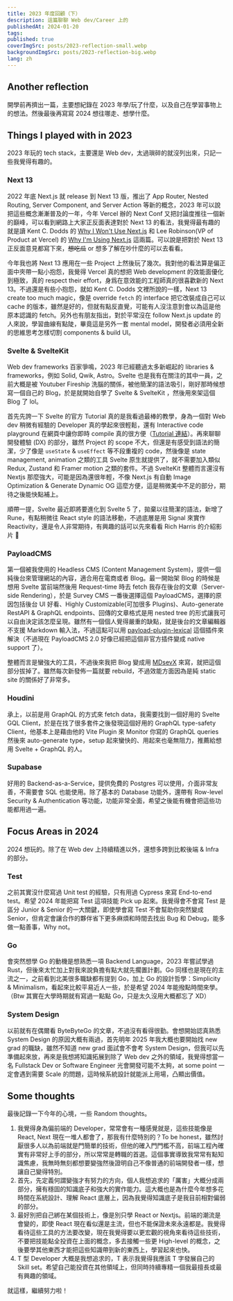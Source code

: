 ```yaml
---
title: 2023 年度回顧（下）
description: 這篇聊聊 Web dev/Career 上的
publishedAt: 2024-01-20
tags: 
published: true
coverImgSrc: posts/2023-reflection-small.webp
backgroundImgSrc: posts/2023-reflection-big.webp
lang: zh
---
```

<script>
	import Callout from "../lib/mdsvex/custom/Callout.svelte";
	import Youtube from "../lib/mdsvex/custom/Youtube.svelte";
</script>
## Another reflection

開學前再擠出一篇，主要想紀錄在 2023 年學/玩了什麼，以及自己在學習事物上的想法。然後最後再寫寫 2024 想往哪走、想學什麼。

## Things I played with in 2023
2023 年玩的 tech stack，主要還是 Web dev，太過瑣碎的就沒列出來，只記一些我覺得有趣的。
### Next 13

2022 年底 Next.js 就 release 到 Next 13 版，推出了 App Router, Nested Routing, Server Component, and Server Action 等新的概念，2023 年可以說把這些概念漸漸普及的一年，今年 Vercel 辦的 Next Conf 又把討論度推往一個新的巔峰，可以看到網路上大家正反面表達對於 Next 13 的看法，我覺得最有趣的就是讀 Kent C. Dodds 的 [Why I Won't Use Next.js](https://www.epicweb.dev/why-i-wont-use-nextjs) 和 Lee Robinson(VP of Product at Vercel) 的 [Why I'm Using Next.js](https://leerob.io/blog/using-nextjs) 這兩篇。可以說是把對於 Next 13 正反面意見都寫下來，~~想吃瓜~~ or 想多了解在吵什麼的可以去看看。

今年我也將 Next 13 應用在一些 Project 上然後玩了幾次。我對他的看法算是偏正面中夾帶一點小抱怨，我覺得 Vercel 真的想把 Web development 的效能面優化到極致，真的 respect their effort，身爲在意效能的工程師真的很喜歡新的 Next 13。不過還是有些小抱怨，就如 Kent C. Dodds 文裡所說的一樣，Next 13 create too much magic，像是 override `fetch` 的 interface 把它改裝成自己可以 cache 的版本，雖然是好的，但就有點反直覺，可能有人沒注意到會以為這是他原本認識的 fetch。另外也有朋友指出，對於平常沒在 follow Next.js update 的人來說，學習曲線有點陡，畢竟這是另外一套 mental model，開發者必須用全新的思維思考怎樣切割 components & build UI。

### Svelte & SvelteKit

Web dev frameworks 百家爭鳴，2023 年已經聽過太多新崛起的 libraries & frameworks，例如 Solid, Qwik, Astro。Svelte 也是我有在關注的其中一員，之前大概是被 Youtuber Fireship 洗腦的關係，被他簡潔的語法吸引，剛好那時候想寫一個自己的 Blog，於是就開始自學了 Svelte & SvelteKit ，然後用來架這個 Blog 了 lol。

首先先誇一下 Svelte 的官方 Tutorial 真的是我看過最棒的教學，身為一個對 Web dev 稍微有經驗的 Developer 真的學起來很輕鬆，還有 Interactive code playground 在網頁中讓你即時 compile 真的很方便（[Tutorial 連結](https://learn.svelte.dev/tutorial/welcome-to-svelte)）。再來聊聊開發體驗 (DX) 的部分，雖然 Project 的 scope 不大，但還是有感受到語法的簡潔，少了像是 `useState` & `useEffect` 等不段重複的 code，然後像是 state management, animation 之類的工具 Svelte 原生就提供了，就不需要加入類似 Redux, Zustand 和 Framer motion 之類的套件。不過 SvelteKit 整體而言還沒有 Nextjs 那麼強大，可能是因為還很年輕，不像 Next.js 有自動 Image Optimization & Generate Dynamic OG 這麼方便，這是稍微美中不足的部分，期待之後能快點補上。

<Callout>
	順帶一提，Svelte 最近即將要進化到 Svelte 5 了，拋棄以往簡潔的語法，新增了 Rune，有點稍微往 React style 的語法移動，不過底層是用 Signal 來實作 Reactivity，還是令人非常期待，有興趣的話可以先來看看 Rich Harris 的介紹影片 🎉
	<Youtube id="RVnxF3j3N8U" />
</Callout>

### PayloadCMS

第一個被我使用的 Headless CMS (Content Management System)，提供一個純後台來管理網站的內容，適合用在電商或者 Blog。最一開始架 Blog 的時候是想用 Svelte 當前端然後用 Request-time 時去 fetch 我存在後台的文章（Server-side Rendering），於是 Survey CMS 一番後選擇這個 PayloadCMS，選擇的原因包括後台 UI 好看、Highly Customizable(可加很多 Plugins)、Auto-generate RestAPI & GraphQL endpoints、回傳的文章格式是用 nested tree 的形式讓我可以自由決定該怎麼呈現。雖然有一個個人覺得嚴重的缺點，就是後台的文章編輯器不支援 Markdown 輸入法，不過這點可以用 [payload-plugin-lexical](https://github.com/AlessioGr/payload-plugin-lexical) 這個插件來解決（不過現在 PayloadCMS 2.0 好像已經把這個非官方插件變成 native support 了）。

整體而言是蠻強大的工具，不過後來我把 Blog 變成用 [MDsevX](https://mdsvex.pngwn.io/) 來寫，就把這個部分拔掉了。雖然每次新發佈一篇就要 rebuild，不過效能方面因為是純 static site 的關係好了非常多。

### Houdini

承上，以前是用 GraphQL 的方式來 fetch data，我需要找到一個好用的 Svelte GQL Client，於是在找了很多套件之後發現這個好用的 GraphQL type-safety Client，他基本上是藉由他的 Vite Plugin 來 Monitor 你寫的 GraphQL queries 然後來 auto-generate type，setup 起來蠻快的、用起來也毫無阻力，推薦給想用 Svelte + GraphQL 的人。

### Supabase

好用的 Backend-as-a-Service，提供免費的 Postgres 可以使用，介面非常友善，不需要會 SQL 也能使用。除了基本的 Database 功能外，還帶有 Row-level Security & Authentication 等功能，功能非常全面，希望之後能有機會把這些功能都用過一遍。

## Focus Areas in 2024
2024 想玩的。除了在 Web dev 上持續精進以外，還想多跨到比較後端 & Infra 的部分。

### Test

之前其實沒什麼寫過 Unit test 的經驗，只有用過 Cypress 來寫 End-to-end test。希望 2024 年能把寫 Test 這項技能 Pick up 起來。我覺得會不會寫 Test 是區分 Junior & Senior 的一大關鍵，即使學會寫 Test 不會幫助你突然變成 Senior，但肯定會讓合作的夥伴省下更多麻煩和時間去找出 Bug 和 Debug，能多做一點善事，Why not。

### Go

會突然想學 Go 的動機是想熟悉一項 Backend Language，2023 年嘗試學過 Rust，但後來太忙加上對我來說負擔有點大就先擱置計劃。Go 同樣也是現在的主流之一，之前看到北美很多職缺都有提到 Go，加上 Go 的設計哲學：Simplicity & Minimalism，看起來比較平易近人一些，於是希望 2024 年能撥點時間來學。（Btw 其實在大學時期就有寫過一點點 Go，只是太久沒用大概都忘了 XD）

### System Design

以前就有在偶爾看 ByteByteGo 的文章，不過沒有看得很勤。會想開始認真熟悉 System Design 的原因大概有兩過，首先明年 2025 年我大概也要開始找 new grad 的職缺，雖然不知道 new grad 面試會不會考 System Design，但我可以先準備起來放，再來是我想將知識拓展到除了 Web dev 之外的領域，我覺得想當一名 Fullstack Dev or Software Engineer 光會開發可能不太夠，at some point 一定會遇到需要 Scale 的問題，這時候系統設計就能派上用場，凸顯出價值。

## Some thoughts

最後記錄一下今年的心境，一些 Random thoughts。

1. 我覺得身為偏前端的 Developer，常常會有一種感覺就是，這些技能像是 React, Next 現在一堆人都會了，那我有什麼特別的？To be honest，雖然討厭很多人以為前端就是門簡單的技術，但他的確入門門檻不高，前端工程內確實有非常好上手的部分，所以常常是轉職的首選。這個事實導致我常常有點知識焦慮，我無時無刻都想要變強然後證明自己不像普通的前端開發者一樣，想讓自己變得特別。
2. 首先，先定義何謂變強才有努力的方向，個人我想追求的「厲害」大概分成兩部分，擁有穩固的知識底子和強大的實作能力。這大概也是為什麼今年想多花時間在系統設計、理解 React 底層上，因為我覺得知識底子是我目前相對偏弱的部分。
3. 最好別把自己綁在某個技術上，像是別只學 React or Nextjs。前端的潮流是會變的，即使 React 現在看似還是主流，但也不能保證未來永遠都是。我覺得看待這些工具的方法要改變，現在我覺得要以更宏觀的視角來看待這些技術，不要把技能點全投資在上面的概念，多去接觸一些更 High-level 的概念，之後要學其他東西才能把這些知識帶到新的東西上，學習起來也快。
4. T 型 Developer 大概是我想追求的，T 表示我覺得我應該 T 字發展自己的 Skill set。希望自己能投資在其他領域上，但同時持續專精一個我最擅長或最有興趣的領域。

就這樣，繼續努力啦！





